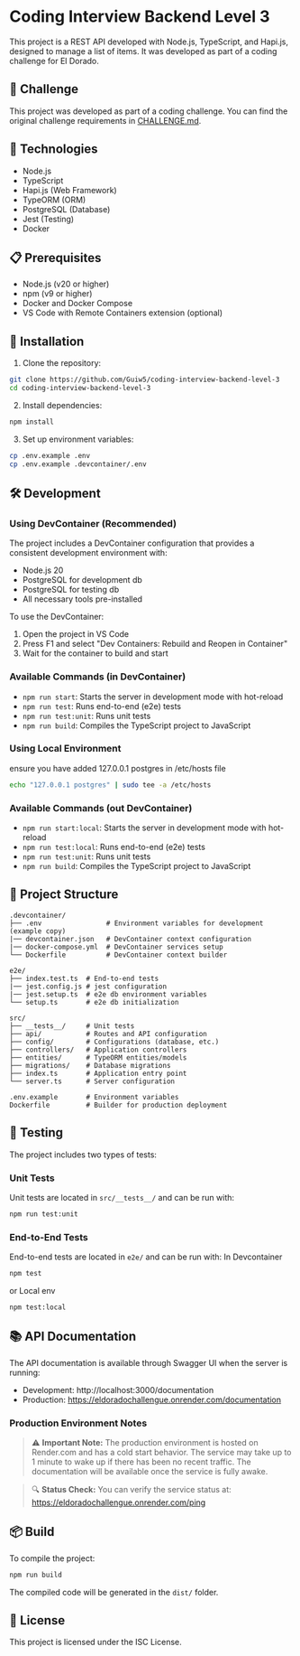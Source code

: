 # Coding Interview Backend Level 3

This project is a REST API developed with Node.js, TypeScript, and Hapi.js, designed to manage a list of items. It was developed as part of a coding challenge for El Dorado.

## 🎯 Challenge

This project was developed as part of a coding challenge. You can find the original challenge requirements in [CHALLENGE.md](./CHALLENGE.md).

## 🚀 Technologies

- Node.js
- TypeScript
- Hapi.js (Web Framework)
- TypeORM (ORM)
- PostgreSQL (Database)
- Jest (Testing)
- Docker

## 📋 Prerequisites

- Node.js (v20 or higher)
- npm (v9 or higher)
- Docker and Docker Compose
- VS Code with Remote Containers extension (optional)

## 🔧 Installation

1. Clone the repository:
```bash
git clone https://github.com/Guiw5/coding-interview-backend-level-3
cd coding-interview-backend-level-3
```

2. Install dependencies:
```bash
npm install
```

3. Set up environment variables:
```bash
cp .env.example .env 
cp .env.example .devcontainer/.env
```

## 🛠️ Development

### Using DevContainer (Recommended)

The project includes a DevContainer configuration that provides a consistent development environment with:
- Node.js 20
- PostgreSQL for development db
- PostgreSQL for testing db
- All necessary tools pre-installed

To use the DevContainer:
1. Open the project in VS Code
2. Press F1 and select "Dev Containers: Rebuild and Reopen in Container"
3. Wait for the container to build and start

### Available Commands (in DevContainer)
- `npm run start`: Starts the server in development mode with hot-reload
- `npm run test`: Runs end-to-end (e2e) tests
- `npm run test:unit`: Runs unit tests
- `npm run build`: Compiles the TypeScript project to JavaScript


### Using Local Environment
ensure you have added 127.0.0.1 postgres in /etc/hosts file
```bash
echo "127.0.0.1 postgres" | sudo tee -a /etc/hosts
```

### Available Commands (out DevContainer)
- `npm run start:local`: Starts the server in development mode with hot-reload
- `npm run test:local`: Runs end-to-end (e2e) tests
- `npm run test:unit`: Runs unit tests
- `npm run build`: Compiles the TypeScript project to JavaScript


## 📁 Project Structure

```
.devcontainer/
├── .env                # Environment variables for development (example copy)
|── devcontainer.json   # DevContainer context configuration
|── docker-compose.yml  # DevContainer services setup
└── Dockerfile          # DevContainer context builder

e2e/
├── index.test.ts  # End-to-end tests
|── jest.config.js # jest configuration
|── jest.setup.ts  # e2e db environment variables
└── setup.ts       # e2e db initialization

src/
├── __tests__/     # Unit tests
├── api/           # Routes and API configuration
├── config/        # Configurations (database, etc.)
├── controllers/   # Application controllers
├── entities/      # TypeORM entities/models
├── migrations/    # Database migrations
├── index.ts       # Application entry point
└── server.ts      # Server configuration

.env.example       # Environment variables 
Dockerfile         # Builder for production deployment
```

## 🧪 Testing

The project includes two types of tests:

### Unit Tests
Unit tests are located in `src/__tests__/` and can be run with:
```bash
npm run test:unit
```

### End-to-End Tests
End-to-end tests are located in `e2e/` and can be run with:
In Devcontainer
```bash
npm test
```
or Local env
```bash
npm test:local
```


## 📚 API Documentation

The API documentation is available through Swagger UI when the server is running:
- Development: http://localhost:3000/documentation
- Production: https://eldoradochallengue.onrender.com/documentation

### Production Environment Notes
> ⚠️ **Important Note:** The production environment is hosted on Render.com and has a cold start behavior. The service may take up to 1 minute to wake up if there has been no recent traffic. The documentation will be available once the service is fully awake.

> 🔍 **Status Check:** You can verify the service status at: https://eldoradochallengue.onrender.com/ping

## 📦 Build

To compile the project:

```bash
npm run build
```

The compiled code will be generated in the `dist/` folder.

## 📄 License

This project is licensed under the ISC License.
